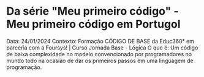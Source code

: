 # Da série "Meu primeiro código" - Meu primeiro código em Portugol

Data: 24/01/2024
Contexto: Formação CÓDIGO DE BASE da Educ360° em parceria com a Foursys! | Curso Jornada Base - Lógica 
O que é: Um código de baixa complexidade no modelo convencionado por programadores no mundo todo na ocasião de dar os primeiros passos em uma linguagem de programação.
